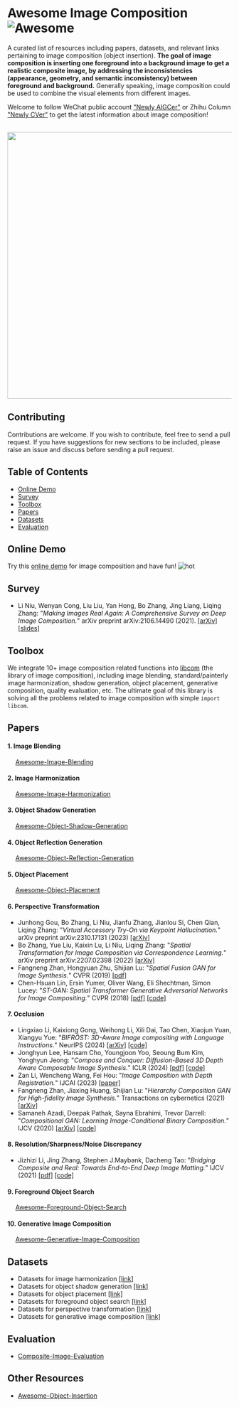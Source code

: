 # Awesome Image Composition  ![Awesome](https://cdn.rawgit.com/sindresorhus/awesome/d7305f38d29fed78fa85652e3a63e154dd8e8829/media/badge.svg)


A curated list of resources including papers, datasets, and relevant links pertaining to image composition (object insertion). **The goal of image composition is inserting one foreground into a background image to get a realistic composite image, by addressing the inconsistencies (appearance, geometry, and semantic inconsistency) between foreground and background.** Generally speaking, image composition could be used to combine the visual elements from different images.

Welcome to follow WeChat public account ["Newly AIGCer"](https://www.ustcnewly.com/blog.html) or Zhihu Column ["Newly CVer"](https://www.zhihu.com/column/c_1333918224900206592) to get the latest information about image composition! 

<div align="center">
</br>
<img src="https://raw.githubusercontent.com/bcmi/libcom/main/resources/image_composition_task.gif" width="600" />
</div>

## Contributing

Contributions are welcome.  If you wish to contribute, feel free to send a pull request. If you have suggestions for new sections to be included, please raise an issue and discuss before sending a pull request.

## Table of Contents
+ [Online Demo](#Online-demo)
+ [Survey](#Survey)
+ [Toolbox](#Toolbox)
+ [Papers](#Papers)
+ [Datasets](#Datasets)
+ [Evaluation](#Evaluation)

## Online Demo

Try this [online demo](https://bcmi.sjtu.edu.cn/home/niuli/demo_image_composition/) for image composition and have fun! ![hot](https://bcmi.sjtu.edu.cn/~niuli/images/fire.png)

## Survey
+ Li Niu, Wenyan Cong, Liu Liu, Yan Hong, Bo Zhang, Jing Liang, Liqing Zhang: "*Making Images Real Again: A Comprehensive Survey on Deep Image Composition.*" arXiv preprint arXiv:2106.14490 (2021). [[arXiv]](https://arxiv.org/pdf/2106.14490.pdf) [[slides]](https://www.ustcnewly.com/download/Image_composition_tutorial.pdf)


## Toolbox
We integrate 10+ image composition related functions into [libcom](https://github.com/bcmi/libcom) (the library of image composition), including image blending, standard/painterly image harmonization, shadow generation, object placement, generative composition, quality evaluation, etc. The ultimate goal of this library is solving all the problems related to image composition with simple `import libcom`.  



## Papers

#### 1. Image Blending
  &emsp;  [Awesome-Image-Blending](https://github.com/bcmi/Awesome-Image-Blending)

#### 2. Image Harmonization
  &emsp;  [Awesome-Image-Harmonization](https://github.com/bcmi/Awesome-Image-Harmonization)
 
#### 3. Object Shadow Generation
  &emsp;  [Awesome-Object-Shadow-Generation](https://github.com/bcmi/Awesome-Object-Shadow-Generation)
  
#### 4. Object Reflection Generation
  &emsp;  [Awesome-Object-Reflection-Generation](https://github.com/bcmi/Awesome-Object-Reflection-Generation)
  
#### 5. Object Placement 
  &emsp;  [Awesome-Object-Placement](https://github.com/bcmi/Awesome-Object-Placement)

#### 6. Perspective Transformation
+ Junhong Gou, Bo Zhang, Li Niu, Jianfu Zhang, Jianlou Si, Chen Qian, Liqing Zhang: "*Virtual Accessory Try-On via Keypoint Hallucination.*" arXiv preprint arXiv:2310.17131 (2023) [[arXiv]](https://arxiv.org/pdf/2310.17131.pdf)
+ Bo Zhang, Yue Liu, Kaixin Lu, Li Niu, Liqing Zhang: "*Spatial Transformation for Image Composition via Correspondence Learning.*" arXiv preprint arXiv:2207.02398 (2022) [[arXiv]](https://arxiv.org/pdf/2207.02398.pdf)
+ Fangneng Zhan, Hongyuan Zhu, Shijian Lu: "*Spatial Fusion GAN for Image Synthesis.*" CVPR (2019) [[pdf]](https://openaccess.thecvf.com/content_CVPR_2019/papers/Zhan_Spatial_Fusion_GAN_for_Image_Synthesis_CVPR_2019_paper.pdf) 
+ Chen-Hsuan Lin, Ersin Yumer, Oliver Wang, Eli Shechtman, Simon Lucey: "*ST-GAN: Spatial Transformer Generative Adversarial Networks for Image Compositing.*" CVPR (2018) [[pdf]](https://openaccess.thecvf.com/content_cvpr_2018/papers/Lin_ST-GAN_Spatial_Transformer_CVPR_2018_paper.pdf) [[code]](https://github.com/chenhsuanlin/spatial-transformer-GAN)

#### 7. Occlusion
+ Lingxiao Li, Kaixiong Gong, Weihong Li, Xili Dai, Tao Chen, Xiaojun Yuan, Xiangyu Yue: "*BIFRÖST: 3D-Aware Image compositing with Language Instructions.*" NeurIPS (2024) [[arXiv]](https://arxiv.org/pdf/2410.19079) [[code]](https://github.com/lingxiao-li/Bifrost)
+ Jonghyun Lee, Hansam Cho, Youngjoon Yoo, Seoung Bum Kim, Yonghyun Jeong: "*Compose and Conquer: Diffusion-Based 3D Depth Aware Composable Image Synthesis.*" ICLR (2024) [[pdf]](https://arxiv.org/html/2401.09048v1) [[code]](https://github.com/tomtom1103/compose-and-conquer)
+ Zan Li, Wencheng Wang, Fei Hou: "*Image Composition with Depth Registration.*" IJCAI (2023) [[paper]](https://www.ijcai.org/proceedings/2023/0126.pdf)
+ Fangneng Zhan, Jiaxing Huang, Shijian Lu: "*Hierarchy Composition GAN for High-fidelity Image Synthesis.*" Transactions on cybernetics (2021) [[arXiv]](https://arxiv.org/pdf/1905.04693.pdf)
+ Samaneh Azadi, Deepak Pathak, Sayna Ebrahimi, Trevor Darrell: "*Compositional GAN: Learning Image-Conditional Binary Composition.*" IJCV (2020) [[arXiv]](https://arxiv.org/pdf/1807.07560.pdf) [[code]](https://github.com/azadis/CompositionalGAN)

#### 8. Resolution/Sharpness/Noise Discrepancy

+ Jizhizi Li, Jing Zhang, Stephen J.Maybank, Dacheng Tao: "*Bridging Composite and Real: Towards End-to-End Deep Image Matting.*" IJCV (2021) [[pdf]](https://link.springer.com/content/pdf/10.1007/s11263-021-01541-0.pdf) [[code]](https://github.com/JizhiziLi/GFM)

#### 9. Foreground Object Search

  &emsp;  [Awesome-Foreground-Object-Search](https://github.com/bcmi/Awesome-Foreground-Object-Search)

#### 10. Generative Image Composition

  &emsp;  [Awesome-Generative-Image-Composition](https://github.com/bcmi/Awesome-Generative-Image-Composition) 

## Datasets
+ Datasets for image harmonization [[link]](https://github.com/bcmi/Awesome-Image-Harmonization#Datasets)
+ Datasets for object shadow generation [[link]](https://github.com/bcmi/Awesome-Object-Shadow-Generation#Datasets)
+ Datasets for object placement [[link]](https://github.com/bcmi/Awesome-Object-Placement#Datasets)
+ Datasets for foreground object search [[link]](https://github.com/bcmi/Awesome-Foreground-Object-Search/tree/main#Datasets)
+ Datasets for perspective transformation [[link]](https://github.com/bcmi/Accessory-Try-On-Dataset-STRAT)
+ Datasets for generative image composition [[link]](https://github.com/bcmi/Awesome-Generative-Image-Composition?tab=readme-ov-file#Test-set)

## Evaluation

+ [Composite-Image-Evaluation](https://github.com/bcmi/Composite-Image-Evaluation)

## Other Resources
+  [Awesome-Object-Insertion](https://github.com/bcmi/Awesome-Object-Insertion)

